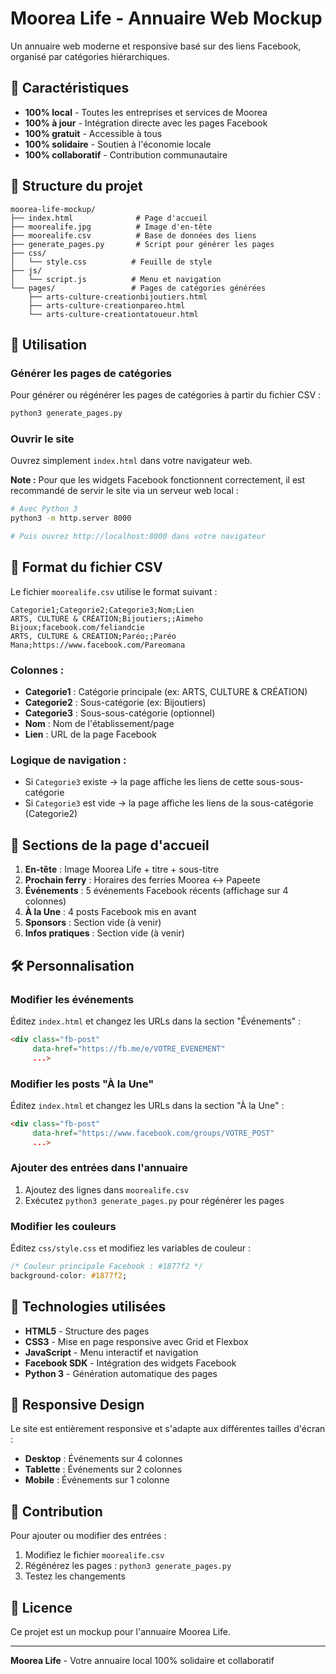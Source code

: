 # Moorea Life - Annuaire Web Mockup

Un annuaire web moderne et responsive basé sur des liens Facebook, organisé par catégories hiérarchiques.

## 🌟 Caractéristiques

- **100% local** - Toutes les entreprises et services de Moorea
- **100% à jour** - Intégration directe avec les pages Facebook
- **100% gratuit** - Accessible à tous
- **100% solidaire** - Soutien à l'économie locale
- **100% collaboratif** - Contribution communautaire

## 📁 Structure du projet

```
moorea-life-mockup/
├── index.html              # Page d'accueil
├── moorealife.jpg          # Image d'en-tête
├── moorealife.csv          # Base de données des liens
├── generate_pages.py       # Script pour générer les pages
├── css/
│   └── style.css          # Feuille de style
├── js/
│   └── script.js          # Menu et navigation
└── pages/                 # Pages de catégories générées
    ├── arts-culture-creationbijoutiers.html
    ├── arts-culture-creationpareo.html
    └── arts-culture-creationtatoueur.html
```

## 🚀 Utilisation

### Générer les pages de catégories

Pour générer ou régénérer les pages de catégories à partir du fichier CSV :

```bash
python3 generate_pages.py
```

### Ouvrir le site

Ouvrez simplement `index.html` dans votre navigateur web.

**Note :** Pour que les widgets Facebook fonctionnent correctement, il est recommandé de servir le site via un serveur web local :

```bash
# Avec Python 3
python3 -m http.server 8000

# Puis ouvrez http://localhost:8000 dans votre navigateur
```

## 📝 Format du fichier CSV

Le fichier `moorealife.csv` utilise le format suivant :

```csv
Categorie1;Categorie2;Categorie3;Nom;Lien
ARTS, CULTURE & CRÉATION;Bijoutiers;;Aimeho Bijoux;facebook.com/feliandcie
ARTS, CULTURE & CRÉATION;Paréo;;Paréo Mana;https://www.facebook.com/Pareomana
```

### Colonnes :

- **Categorie1** : Catégorie principale (ex: ARTS, CULTURE & CRÉATION)
- **Categorie2** : Sous-catégorie (ex: Bijoutiers)
- **Categorie3** : Sous-sous-catégorie (optionnel)
- **Nom** : Nom de l'établissement/page
- **Lien** : URL de la page Facebook

### Logique de navigation :

- Si `Categorie3` existe → la page affiche les liens de cette sous-sous-catégorie
- Si `Categorie3` est vide → la page affiche les liens de la sous-catégorie (Categorie2)

## 🎨 Sections de la page d'accueil

1. **En-tête** : Image Moorea Life + titre + sous-titre
2. **Prochain ferry** : Horaires des ferries Moorea ↔ Papeete
3. **Événements** : 5 événements Facebook récents (affichage sur 4 colonnes)
4. **À la Une** : 4 posts Facebook mis en avant
5. **Sponsors** : Section vide (à venir)
6. **Infos pratiques** : Section vide (à venir)

## 🛠️ Personnalisation

### Modifier les événements

Éditez `index.html` et changez les URLs dans la section "Événements" :

```html
<div class="fb-post"
     data-href="https://fb.me/e/VOTRE_EVENEMENT"
     ...>
```

### Modifier les posts "À la Une"

Éditez `index.html` et changez les URLs dans la section "À la Une" :

```html
<div class="fb-post"
     data-href="https://www.facebook.com/groups/VOTRE_POST"
     ...>
```

### Ajouter des entrées dans l'annuaire

1. Ajoutez des lignes dans `moorealife.csv`
2. Exécutez `python3 generate_pages.py` pour régénérer les pages

### Modifier les couleurs

Éditez `css/style.css` et modifiez les variables de couleur :

```css
/* Couleur principale Facebook : #1877f2 */
background-color: #1877f2;
```

## 🔧 Technologies utilisées

- **HTML5** - Structure des pages
- **CSS3** - Mise en page responsive avec Grid et Flexbox
- **JavaScript** - Menu interactif et navigation
- **Facebook SDK** - Intégration des widgets Facebook
- **Python 3** - Génération automatique des pages

## 📱 Responsive Design

Le site est entièrement responsive et s'adapte aux différentes tailles d'écran :

- **Desktop** : Événements sur 4 colonnes
- **Tablette** : Événements sur 2 colonnes
- **Mobile** : Événements sur 1 colonne

## 🤝 Contribution

Pour ajouter ou modifier des entrées :

1. Modifiez le fichier `moorealife.csv`
2. Régénérez les pages : `python3 generate_pages.py`
3. Testez les changements

## 📄 Licence

Ce projet est un mockup pour l'annuaire Moorea Life.

---

**Moorea Life** - Votre annuaire local 100% solidaire et collaboratif
